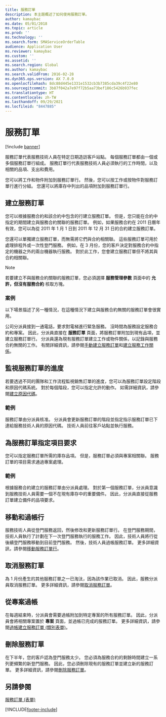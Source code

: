 ```yaml
---
title: 服務訂單
description: 本主題概述了如何使用服務訂單。
author: kamaybac
ms.date: 05/01/2018
ms.topic: article
ms.prod: ''
ms.technology: ''
ms.search.form: SMAServiceOrderTable
audience: Application User
ms.reviewer: kamaybac
ms.custom: ''
ms.assetid: ''
ms.search.region: Global
ms.author: kamaybac
ms.search.validFrom: 2016-02-28
ms.dyn365.ops.version: AX 7.0.0
ms.openlocfilehash: 8dc88d445e1331e1532cb3b7385cda39c4f22e80
ms.sourcegitcommit: 3b87f042a7e97f72b5aa73bef186c5426b937fec
ms.translationtype: HT
ms.contentlocale: zh-TW
ms.lasthandoff: 09/29/2021
ms.locfileid: "8447885"
---
```

# <a name="service-orders"></a>服務訂單

[!include [banner](../includes/banner.md)]

服務訂單代表服務技術人員在特定日期造訪客戶站點。 每個服務訂單都由一個或多個服務訂單行組成。 服務訂單行代表服務技術人員必須執行的工作時間，以及相關的品項、支出和費用。

您可以將工作和物件附加到服務訂單行。 然後，您可以按工作或按物件對服務訂單行進行分組。 您還可以將庫存中列出的品項附加到服務訂單行。

## <a name="create-service-orders"></a>建立服務訂單

您可以根據服務合約和該合約中包含的行建立服務訂單。 但是，您只能在合約中指定的期間建立與服務合約關聯的服務訂單。 例如，如果服務合約在 2011 日曆年有效，您可以為從 2011 年 1 月 1 日到 2011 年 12 月 31 日的合約建立服務訂單。

您還可以單獨建立服務訂單，而無需將它們與合約相關聯。 這些服務訂單可用於處理排程外或一次性登門服務。 例如，在 3 月份，您的客戶決定對服務合約中指定的機器之外的兩台機器執行服務。 對於此工作，您會建立服務訂單但不將其與合約相關聯。


> [!NOTE]
> 若要建立不與服務合約關聯的服務訂單，您必須選擇 **服務管理參數** 頁面中的 **允許，但沒有服務合約** 核取方塊。

### <a name="scenario"></a>案例

以下場景描述了另一種情況，在這種情況下建立與服務合約無關的服務訂單會很實用。

公司分派員接到一通電話，要求對電梯進行緊急服務。 沒時間為服務設定服務合約和專案。 因此，分派員直接在 **服務訂單** 頁面，將服務訂單附加到現有品項，並建立服務訂單行。 分派員還為現有服務訂單建立工作或物件關係，以記錄與服務合約無關的工作。 有關詳細資訊，請參閱[手動建立服務訂單](create-service-orders-manually.md)和[建立服務工作關係](create-service-task-relations.md)。

## <a name="monitor-the-progress-of-service-orders"></a>監視服務訂單的進度

若要透過不同的團隊和工作流程監視銷售訂單的進度，您可以為服務訂單設定階段和原因代碼系統。 對於每個階段，您可以指定允許的動作。 如需詳細資訊，請參閱[建立原因代碼](create-reason-codes.md)。

### <a name="example"></a>範例

服務訂單由分派員核准。 分派員會更新服務訂單的階段並指定指示服務訂單已下達給服務技術人員的原因代碼。 技術人員前往客戶站點並執行服務。

## <a name="specify-item-requirements-for-service-orders"></a>為服務訂單指定項目要求

您可以指定服務訂單所需的庫存品項。 但是，服務訂單必須與專案相關聯。 服務訂單的項目需求通過專案處理。 

### <a name="example"></a>範例

根據服務合約建立的服務訂單由分派員處理。 對於第一個服務訂單，分派員意識到服務技術人員需要一個不在現有庫存中的重要備件。 因此，分派員直接從服務訂單建立備件的品項要求。

## <a name="move-and-post-lines"></a>移動和過帳行

服務技術人員從登門服務返回，然後修改和更新服務訂單行。 在登門服務期間，技術人員執行了計劃在下一次登門服務執行的服務工作。 因此，技術人員將行從後續登門服務移動到目前登門服務。 然後，技術人員過帳服務訂單。 更多詳細資訊，請參閱[移動服務訂單行](move-service-order-lines.md)。

## <a name="cancel-service-orders"></a>取消服務訂單

為 1 月份產生的其他服務訂單之一已淘汰，因為該作業已取消。 因此，服務分派員取消服務訂單。 更多詳細資訊，請參閱[取消服務訂單](cancel-service-orders.md)。

## <a name="post-from-projects"></a>從專案過帳

在每週結束時，分派員會需要過帳附加到特定專案的所有服務訂單。 因此，分派員會將相關專案置於 **專案** 頁面，並過帳已完成的服務訂單。 更多詳細資訊，請參閱[過帳建立服務訂單 (類別表單)](https://technet.microsoft.com/library/aa574685\(v=ax.60\))。

## <a name="delete-service-orders"></a>刪除服務訂單

在下半年，您的客戶認為登門服務太少。 您必須為服務合約的剩餘時間建立一系列更頻繁的新登門服務。 因此，您必須刪除現有的服務訂單並建立新的服務訂單。 更多詳細資訊，請參閱[刪除服務訂單](delete-service-orders.md)。

## <a name="see-also"></a>另請參閱

[服務訂單 (表單)](https://technet.microsoft.com/library/aa554361\(v=ax.60\))

  




[!INCLUDE[footer-include](../../includes/footer-banner.md)]